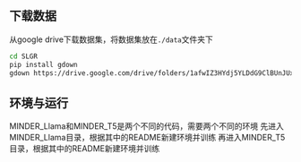 ## 下载数据
从google drive下载数据集，将数据集放在`./data`文件夹下
```bash
cd SLGR
pip install gdown
gdown https://drive.google.com/drive/folders/1afwIZ3HYdj5YLDdG9ClBUnJUxgfFkPtg -O /data --folder
```

## 环境与运行
MINDER_Llama和MINDER_T5是两个不同的代码，需要两个不同的环境
先进入MINDER_Llama目录，根据其中的README新建环境并训练
再进入MINDER_T5目录，根据其中的README新建环境并训练